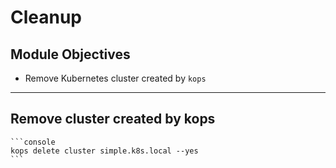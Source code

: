 # Cleanup

## Module Objectives

* Remove Kubernetes cluster created by `kops`

---

## Remove cluster created by kops

    ```console
    kops delete cluster simple.k8s.local --yes
    ```
